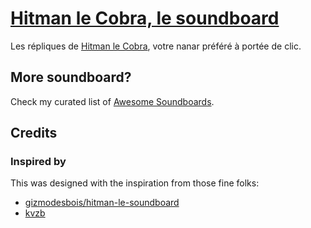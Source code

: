 # [Hitman le Cobra, le soundboard](https://git.io/JMfIx)

Les répliques de [Hitman le Cobra](https://fr.wikipedia.org/wiki/Hitman_le_Cobra), votre nanar préféré à portée de clic.

## More soundboard?

Check my curated list of [Awesome Soundboards](https://git.io/JMfYw).

## Credits

### Inspired by

This was designed with the inspiration from those fine folks:
- [gizmodesbois/hitman-le-soundboard](https://github.com/gizmodesbois/hitman-le-soundboard)
- [kvzb](https://github.com/kvzb)
